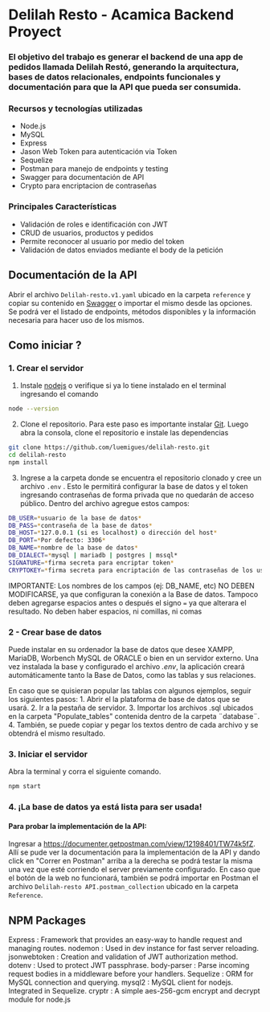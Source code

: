 # Delilah Resto - Acamica Backend Proyect
### El objetivo del trabajo es generar el backend de una app de pedidos llamada Delilah Restó, generando la arquitectura, bases de datos relacionales, endpoints funcionales y documentación para que la API que pueda ser consumida.

### Recursos y tecnologías utilizadas

- Node.js
- MySQL
- Express
- Jason Web Token para autenticación via Token
- Sequelize
- Postman para manejo de endpoints y testing
- Swagger para documentación de API
- Crypto para encriptacion de contraseñas

### Principales Características

- Validación de roles e identificación con JWT
- CRUD de usuarios, productos y pedidos
- Permite reconocer al usuario por medio del token
- Validación de datos enviados mediante el body de la petición

## Documentación de la API

Abrir el archivo `Delilah-resto.v1.yaml` ubicado en la carpeta `reference` y copiar su contenido en [Swagger](https://editor.swagger.io/) o importar el mismo desde las opciones. Se podrá ver el listado de endpoints, métodos disponibles y la información necesaria para hacer uso de los mismos.

## Como iniciar ?
### 1. Crear el servidor

1. Instale [nodejs](https://nodejs.org) o verifique si ya lo tiene instalado en el terminal ingresando el comando
```bash
node --version
```

2. Clone el repositorio. Para este paso es importante instalar [Git](https://git-scm.com/). Luego abra la consola, clone el repositorio e instale las dependencias

```bash
git clone https://github.com/luemigues/delilah-resto.git
cd delilah-resto
npm install
```

3. Ingrese a la carpeta donde se encuentra el repositorio clonado y cree un archivo `.env` . Esto le permitirá configurar la base de datos y el token ingresando contraseñas de forma privada que no quedarán de acceso público. Dentro del archivo agregue estos campos:

```bash
DB_USER=*usuario de la base de datos*
DB_PASS=*contraseña de la base de datos*
DB_HOST=*127.0.0.1 (si es localhost) o dirección del host*
DB_PORT=*Por defecto: 3306*
DB_NAME=*nombre de la base de datos*
DB_DIALECT=*mysql | mariadb | postgres | mssql*
SIGNATURE=*firma secreta para encriptar token*
CRYPTOKEY=*firma secreta para encriptación de las contraseñas de los usuarios*
```

IMPORTANTE: Los nombres de los campos (ej: DB_NAME, etc) NO DEBEN MODIFICARSE, ya que configuran la conexión a la Base de datos. Tampoco deben agregarse espacios antes o después el signo `=` ya que alterara el resultado. No deben haber espacios, ni comillas, ni comas


### 2 - Crear base de datos

Puede instalar en su ordenador la base de datos que desee XAMPP, MariaDB, Worbench MySQL de ORACLE o bien en un servidor externo.
Una vez instalada la base y configurado el archivo *.env*, la aplicación creará automáticamente tanto la Base de Datos, como las tablas y sus relaciones.

En caso que se quisieran popular las tablas con algunos ejemplos, seguir los siguientes pasos:
    1. Abrir el la plataforma de base de datos que se usará.
    2. Ir a la pestaña de servidor.
    3. Importar los archivos .sql ubicados en la carpeta "Populate_tables" contenida dentro de la carpeta ¨database¨.
    4. También, se puede copiar y pegar los textos dentro de cada archivo y se obtendrá el mismo resultado. 

### 3. Iniciar el servidor

Abra la terminal y corra el siguiente comando. 

```bash
npm start
```

### 4. ¡La base de datos ya está lista para ser usada!

#### Para probar la implementación de la API: 
 Ingresar a https://documenter.getpostman.com/view/12198401/TW74k5fZ. Allí se pude ver la documentación para la implementación de la API y dando click en "Correr en Postman" arriba a la derecha se podrá testar la misma una vez que esté corriendo el server previamente configurado. En caso que el botón de la web no funcionará, también se podrá importar en Postman el archivo `Delilah-resto API.postman_collection` ubicado en la carpeta `Reference`. 

## NPM Packages
Express : Framework that provides an easy-way to handle request and managing routes.
nodemon : Used in dev instance for fast server reloading.
jsonwebtoken : Creation and validation of JWT authorization method.
dotenv : Used to protect JWT passphrase.
body-parser : Parse incoming request bodies in a middleware before your handlers.
Sequelize : ORM for MySQL connection and querying.
mysql2 : MySQL client for nodejs. Integrated in Sequelize.
cryptr : A simple aes-256-gcm encrypt and decrypt module for node.js


